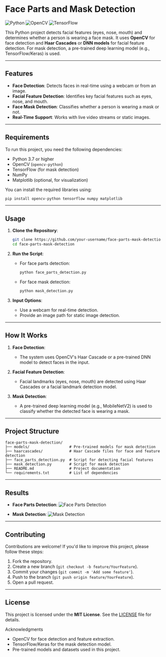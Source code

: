 
# Face Parts and Mask Detection
![Python](https://img.shields.io/badge/Python-3.7%2B-blue) 
![OpenCV](https://img.shields.io/badge/OpenCV-4.5%2B-green) 
![TensorFlow](https://img.shields.io/badge/TensorFlow-2.0%2B-orange)

This Python project detects facial features (eyes, nose, mouth) and determines whether a person is wearing a face mask. It uses **OpenCV** for face detection and **Haar Cascades** or **DNN models** for facial feature detection. For mask detection, a pre-trained deep learning model (e.g., TensorFlow/Keras) is used.

---

## Features

- **Face Detection**: Detects faces in real-time using a webcam or from an image.
- **Facial Feature Detection**: Identifies key facial features such as eyes, nose, and mouth.
- **Face Mask Detection**: Classifies whether a person is wearing a mask or not.
- **Real-Time Support**: Works with live video streams or static images.

---

## Requirements

To run this project, you need the following dependencies:

- Python 3.7 or higher
- OpenCV (`opencv-python`)
- TensorFlow (for mask detection)
- NumPy
- Matplotlib (optional, for visualization)

You can install the required libraries using:

```bash
pip install opencv-python tensorflow numpy matplotlib
```

---

## Usage

1. **Clone the Repository**:
   ```bash
   git clone https://github.com/your-username/face-parts-mask-detection.git
   cd face-parts-mask-detection
   ```

2. **Run the Script**:
   - For face parts detection:
     ```bash
     python face_parts_detection.py
     ```
   - For face mask detection:
     ```bash
     python mask_detection.py
     ```

3. **Input Options**:
   - Use a webcam for real-time detection.
   - Provide an image path for static image detection.

---

## How It Works

1. **Face Detection**:
   - The system uses OpenCV's Haar Cascade or a pre-trained DNN model to detect faces in the input.

2. **Facial Feature Detection**:
   - Facial landmarks (eyes, nose, mouth) are detected using Haar Cascades or a facial landmark detection model.

3. **Mask Detection**:
   - A pre-trained deep learning model (e.g., MobileNetV2) is used to classify whether the detected face is wearing a mask.

---

## Project Structure

```
face-parts-mask-detection/
├── models/                  # Pre-trained models for mask detection
├── haarcascades/            # Haar Cascade files for face and feature detection
├── face_parts_detection.py  # Script for detecting facial features
├── mask_detection.py        # Script for mask detection
├── README.md                # Project documentation
└── requirements.txt         # List of dependencies
```

---

## Results

- **Face Parts Detection**:
  ![Face Parts Detection](samples/face_parts_detection.png)

- **Mask Detection**:
  ![Mask Detection](samples/mask_detection.png)

---

## Contributing

Contributions are welcome! If you'd like to improve this project, please follow these steps:

1. Fork the repository.
2. Create a new branch (`git checkout -b feature/YourFeature`).
3. Commit your changes (`git commit -m 'Add some feature'`).
4. Push to the branch (`git push origin feature/YourFeature`).
5. Open a pull request.

---

## License

This project is licensed under the **MIT License**. See the [LICENSE](LICENSE) file for details.

 Acknowledgments
- OpenCV for face detection and feature extraction.
- TensorFlow/Keras for the mask detection model.
- Pre-trained models and datasets used in this project.
